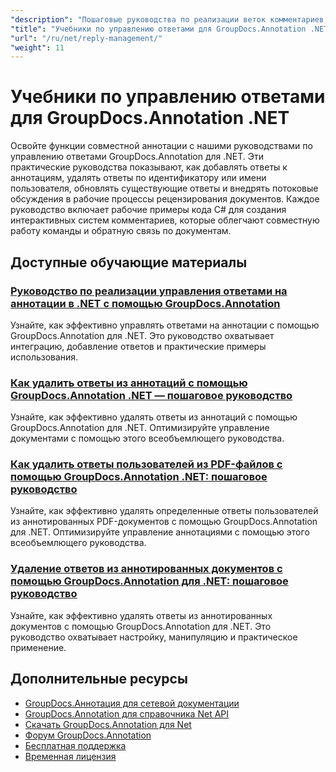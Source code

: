 ```yaml
---
"description": "Пошаговые руководства по реализации веток комментариев, ответов и совместных обсуждений с помощью GroupDocs.Annotation для .NET."
"title": "Учебники по управлению ответами для GroupDocs.Annotation .NET"
"url": "/ru/net/reply-management/"
"weight": 11
---
```


# Учебники по управлению ответами для GroupDocs.Annotation .NET

Освойте функции совместной аннотации с нашими руководствами по управлению ответами GroupDocs.Annotation для .NET. Эти практические руководства показывают, как добавлять ответы к аннотациям, удалять ответы по идентификатору или имени пользователя, обновлять существующие ответы и внедрять потоковые обсуждения в рабочие процессы рецензирования документов. Каждое руководство включает рабочие примеры кода C# для создания интерактивных систем комментариев, которые облегчают совместную работу команды и обратную связь по документам.

## Доступные обучающие материалы

### [Руководство по реализации управления ответами на аннотации в .NET с помощью GroupDocs.Annotation](./groupdocs-annotation-net-reply-management-guide/)
Узнайте, как эффективно управлять ответами на аннотации с помощью GroupDocs.Annotation для .NET. Это руководство охватывает интеграцию, добавление ответов и практические примеры использования.

### [Как удалить ответы из аннотаций с помощью GroupDocs.Annotation .NET — пошаговое руководство](./remove-replies-groupdocs-annotation-net-guide/)
Узнайте, как эффективно удалять ответы из аннотаций с помощью GroupDocs.Annotation для .NET. Оптимизируйте управление документами с помощью этого всеобъемлющего руководства.

### [Как удалить ответы пользователей из PDF-файлов с помощью GroupDocs.Annotation .NET: пошаговое руководство](./remove-user-replies-groupdocs-annotation-net/)
Узнайте, как эффективно удалять определенные ответы пользователей из аннотированных PDF-документов с помощью GroupDocs.Annotation для .NET. Оптимизируйте управление аннотациями с помощью этого всеобъемлющего руководства.

### [Удаление ответов из аннотированных документов с помощью GroupDocs.Annotation для .NET: пошаговое руководство](./remove-replies-groupdocs-annotation-net/)
Узнайте, как эффективно удалять ответы из аннотированных документов с помощью GroupDocs.Annotation для .NET. Это руководство охватывает настройку, манипуляцию и практическое применение.

## Дополнительные ресурсы

- [GroupDocs.Аннотация для сетевой документации](https://docs.groupdocs.com/annotation/net/)
- [GroupDocs.Annotation для справочника Net API](https://reference.groupdocs.com/annotation/net/)
- [Скачать GroupDocs.Annotation для Net](https://releases.groupdocs.com/annotation/net/)
- [Форум GroupDocs.Annotation](https://forum.groupdocs.com/c/annotation)
- [Бесплатная поддержка](https://forum.groupdocs.com/)
- [Временная лицензия](https://purchase.groupdocs.com/temporary-license/)